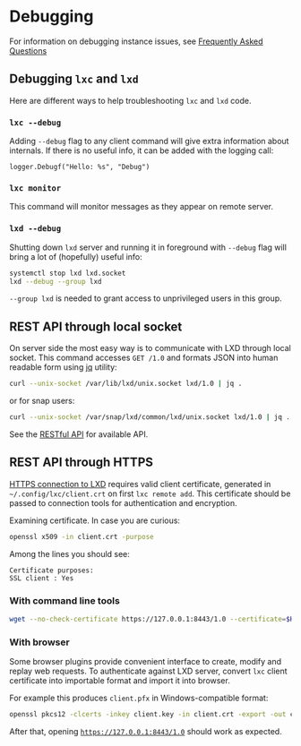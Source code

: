 # Debugging

For information on debugging instance issues, see [Frequently Asked Questions](faq.md)

## Debugging `lxc` and `lxd`

Here are different ways to help troubleshooting `lxc` and `lxd` code.

### `lxc --debug`

Adding `--debug` flag to any client command will give extra information
about internals. If there is no useful info, it can be added with the
logging call:

    logger.Debugf("Hello: %s", "Debug")

### `lxc monitor`

This command will monitor messages as they appear on remote server.

### `lxd --debug`

Shutting down `lxd` server and running it in foreground with `--debug`
flag will bring a lot of (hopefully) useful info:

```bash
systemctl stop lxd lxd.socket
lxd --debug --group lxd
```

`--group lxd` is needed to grant access to unprivileged users in this
group.

## REST API through local socket

On server side the most easy way is to communicate with LXD through
local socket. This command accesses `GET /1.0` and formats JSON into
human readable form using [jq](https://stedolan.github.io/jq/tutorial/)
utility:

```bash
curl --unix-socket /var/lib/lxd/unix.socket lxd/1.0 | jq .
```

or for snap users:

```bash
curl --unix-socket /var/snap/lxd/common/lxd/unix.socket lxd/1.0 | jq .
```

See the [RESTful API](rest-api.md) for available API.

## REST API through HTTPS

[HTTPS connection to LXD](security.md) requires valid
client certificate, generated in `~/.config/lxc/client.crt` on
first `lxc remote add`. This certificate should be passed to
connection tools for authentication and encryption.

Examining certificate. In case you are curious:

```bash
openssl x509 -in client.crt -purpose
```

Among the lines you should see:

    Certificate purposes:
    SSL client : Yes

### With command line tools

```bash
wget --no-check-certificate https://127.0.0.1:8443/1.0 --certificate=$HOME/.config/lxc/client.crt --private-key=$HOME/.config/lxc/client.key -O - -q
```

### With browser

Some browser plugins provide convenient interface to create, modify
and replay web requests. To authenticate against LXD server, convert
`lxc` client certificate into importable format and import it into
browser.

For example this produces `client.pfx` in Windows-compatible format:

```bash
openssl pkcs12 -clcerts -inkey client.key -in client.crt -export -out client.pfx
```

After that, opening [`https://127.0.0.1:8443/1.0`](https://127.0.0.1:8443/1.0) should work as expected.

